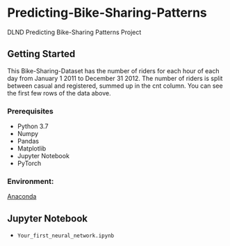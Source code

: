# Predicting-Bike-Sharing-Patterns
DLND Predicting Bike-Sharing Patterns Project

## Getting Started

This Bike-Sharing-Dataset has the number of riders for each hour of each day from January 1 2011 to December 31 2012. The number of riders is split between casual and registered, summed up in the cnt column. You can see the first few rows of the data above.


### Prerequisites

* Python 3.7
* Numpy
* Pandas
* Matplotlib
* Jupyter Notebook
* PyTorch

### Environment:
[Anaconda](https://www.anaconda.com/download/)

## Jupyter Notebook
* `Your_first_neural_network.ipynb`

